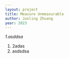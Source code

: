 ```yaml
---
layout: project
title: Measure Unmeasurable
author: Junling Zhuang
year: 2023
---
```


_1.asddsa_

1. 2adas
2. asdsdsa
